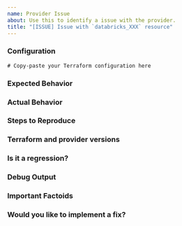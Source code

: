 ```yaml
---
name: Provider Issue
about: Use this to identify a issue with the provider.
title: "[ISSUE] Issue with `databricks_XXX` resource"
---
```


<!--
Hi there,

Please make sure that you checked Troubleshooting Guide first: 
https://registry.terraform.io/providers/databricks/databricks/latest/docs/guides/troubleshooting

Thank you for opening an issue. 
Please note that we try to keep the Databricks Provider issue tracker reserved for bug reports and feature requests. 
For general Terraform usage questions, please see: <https://www.terraform.io/community.html>.
Questions about Databricks Provider please post on https://community.databricks.com
-->

### Configuration
<!-- Please provide a minimal reproducible configuration for the issue -->
```hcl
# Copy-paste your Terraform configuration here
```

### Expected Behavior
<!-- What should have happened? -->

### Actual Behavior
<!-- What actually happened? -->

### Steps to Reproduce
<!-- Please list the steps required to reproduce the issue, for example:
1. `terraform apply`-->

### Terraform and provider versions
<!-- Please paste the output of `terraform version`. If version of `databricks` provider is not the latest (https://github.com/databricks/terraform-provider-databricks/releases), please make sure to use the latest one. -->

### Is it a regression?
<!-- Did this work in a previous version of the provider? If so, which versions did you try? -->

### Debug Output
<!-- Please add turn on logging, e.g. `TF_LOG=DEBUG terraform apply -no-color` and run command again, paste it to gist & provide the link to gist. If you're still willing to paste in log output, make sure you provide only relevant log lines with requests. It would make it more readable, if you pipe the log through `| grep databricks | sed -E 's/^.* plugin[^:]+: (.*)$/\1/'`, e.g.: `TF_LOG=DEBUG terraform apply -no-color 2>&1 | grep databricks | sed -E 's/^.* plugin[^:]+: (.*)$/\1/' 2>&1 |tee tf-debug.log`. If Terraform produced a panic, please provide a link to a GitHub Gist containing the output of the `crash.log`. -->

### Important Factoids
<!-- Are there anything atypical about your accounts that we should know? -->

### Would you like to implement a fix?
<!-- If you plan to implement a fix for this, let the maintainers and community know -->
